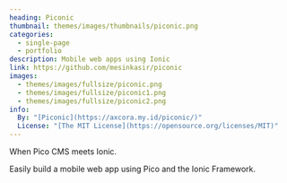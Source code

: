 ```yaml
---
heading: Piconic
thumbnail: themes/images/thumbnails/piconic.png
categories:
  - single-page
  - portfolio
description: Mobile web apps using Ionic
link: https://github.com/mesinkasir/piconic
images:
  - themes/images/fullsize/piconic.png
  - themes/images/fullsize/piconic1.png
  - themes/images/fullsize/piconic2.png
info:
  By: "[Piconic](https://axcora.my.id/piconic/)"
  License: "[The MIT License](https://opensource.org/licenses/MIT)"
---
```


When Pico CMS meets Ionic.

Easily build a mobile web app using Pico and the Ionic Framework.
